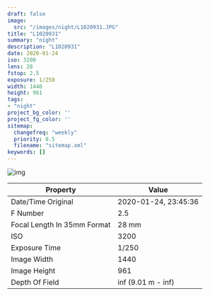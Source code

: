 ```yaml
---
draft: false
image:
  src: "/images/night/L1020931.JPG"
title: "L1020931"
summary: "night"
description: "L1020931"
date: 2020-01-24
iso: 3200
lens: 28
fstop: 2.5
exposure: 1/250
width: 1440
height: 961
tags:
- "night"
project_bg_color: ''
project_fg_color: ''
sitemap:
  changefreq: "weekly"
  priority: 0.5
  filename: "sitemap.xml"
keywords: []
---
```


![img](/images/night/L1020931.JPG)


Property | Value
---------|------
Date/Time Original              | 2020-01-24, 23:45:36
F Number                        | 2.5
Focal Length In 35mm Format     | 28 mm
ISO                             | 3200
Exposure Time                   | 1/250
Image Width                     | 1440
Image Height                    | 961
Depth Of Field                  | inf (9.01 m - inf)
